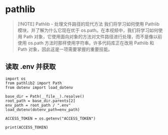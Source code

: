 # pathlib

> [!NOTE] Pathlib - 处理文件路径的现代方法
> 我们将学习如何使用 Pathlib 模块，并了解为什么它现在优于 os.path。在本视频中，我们将学习如何使用 Path
> 对象，它使用面向对象的方法对文件路径进行处理，而不是像以前使用 os.path 方法时那样使用字符串。许多代码库正在改用 Pathlib 和
> Path 对象，因此这是一项需要掌握的重要技能。

## 读取 .env 并获取

```pycon
import os
from pathlib2 import Path
from dotenv import load_dotenv

base_dir = Path(__file__).resolve()
root_path = base_dir.parents[2]
env_path = root_path / ".env"
load_dotenv(dotenv_path=env_path)

ACCESS_TOKEN = os.getenv("ACCESS_TOKEN")

print(ACCESS_TOKEN)

```

